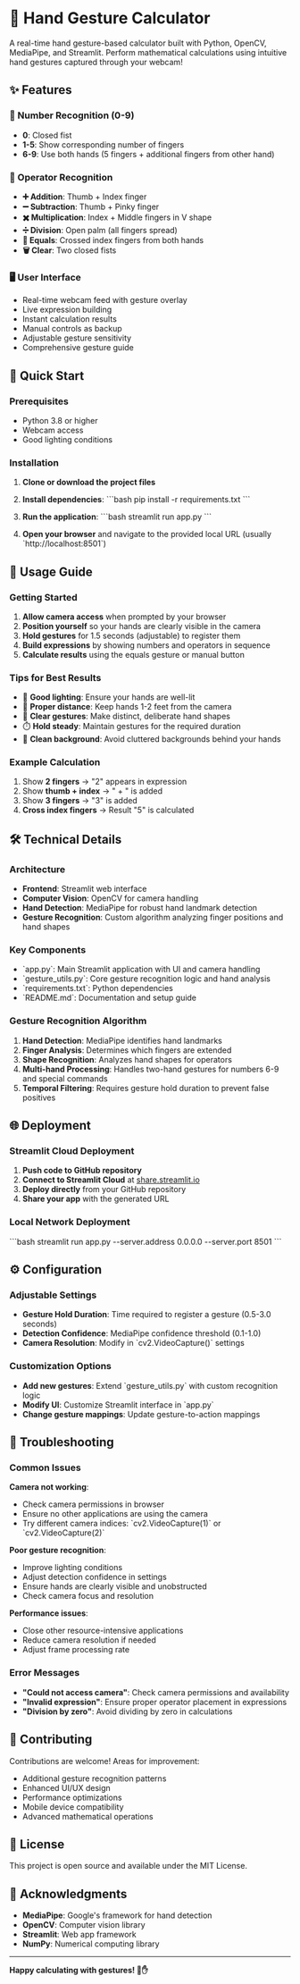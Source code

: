 # 🧮 Hand Gesture Calculator

A real-time hand gesture-based calculator built with Python, OpenCV, MediaPipe, and Streamlit. Perform mathematical calculations using intuitive hand gestures captured through your webcam!

## ✨ Features

### 🔢 Number Recognition (0-9)
- **0**: Closed fist
- **1-5**: Show corresponding number of fingers
- **6-9**: Use both hands (5 fingers + additional fingers from other hand)

### 🔣 Operator Recognition
- **➕ Addition**: Thumb + Index finger
- **➖ Subtraction**: Thumb + Pinky finger
- **✖️ Multiplication**: Index + Middle fingers in V shape
- **➗ Division**: Open palm (all fingers spread)
- **🟰 Equals**: Crossed index fingers from both hands
- **🗑️ Clear**: Two closed fists

### 🖥️ User Interface
- Real-time webcam feed with gesture overlay
- Live expression building
- Instant calculation results
- Manual controls as backup
- Adjustable gesture sensitivity
- Comprehensive gesture guide

## 🚀 Quick Start

### Prerequisites
- Python 3.8 or higher
- Webcam access
- Good lighting conditions

### Installation

1. **Clone or download the project files**

2. **Install dependencies**:
   \`\`\`bash
   pip install -r requirements.txt
   \`\`\`

3. **Run the application**:
   \`\`\`bash
   streamlit run app.py
   \`\`\`

4. **Open your browser** and navigate to the provided local URL (usually \`http://localhost:8501\`)

## 📱 Usage Guide

### Getting Started
1. **Allow camera access** when prompted by your browser
2. **Position yourself** so your hands are clearly visible in the camera
3. **Hold gestures** for 1.5 seconds (adjustable) to register them
4. **Build expressions** by showing numbers and operators in sequence
5. **Calculate results** using the equals gesture or manual button

### Tips for Best Results
- 🔆 **Good lighting**: Ensure your hands are well-lit
- 📏 **Proper distance**: Keep hands 1-2 feet from the camera
- 🤚 **Clear gestures**: Make distinct, deliberate hand shapes
- ⏱️ **Hold steady**: Maintain gestures for the required duration
- 🧹 **Clean background**: Avoid cluttered backgrounds behind your hands

### Example Calculation
1. Show **2 fingers** → "2" appears in expression
2. Show **thumb + index** → " + " is added
3. Show **3 fingers** → "3" is added
4. **Cross index fingers** → Result "5" is calculated

## 🛠️ Technical Details

### Architecture
- **Frontend**: Streamlit web interface
- **Computer Vision**: OpenCV for camera handling
- **Hand Detection**: MediaPipe for robust hand landmark detection
- **Gesture Recognition**: Custom algorithm analyzing finger positions and hand shapes

### Key Components
- \`app.py\`: Main Streamlit application with UI and camera handling
- \`gesture_utils.py\`: Core gesture recognition logic and hand analysis
- \`requirements.txt\`: Python dependencies
- \`README.md\`: Documentation and setup guide

### Gesture Recognition Algorithm
1. **Hand Detection**: MediaPipe identifies hand landmarks
2. **Finger Analysis**: Determines which fingers are extended
3. **Shape Recognition**: Analyzes hand shapes for operators
4. **Multi-hand Processing**: Handles two-hand gestures for numbers 6-9 and special commands
5. **Temporal Filtering**: Requires gesture hold duration to prevent false positives

## 🌐 Deployment

### Streamlit Cloud Deployment
1. **Push code to GitHub repository**
2. **Connect to Streamlit Cloud** at [share.streamlit.io](https://share.streamlit.io)
3. **Deploy directly** from your GitHub repository
4. **Share your app** with the generated URL

### Local Network Deployment
\`\`\`bash
streamlit run app.py --server.address 0.0.0.0 --server.port 8501
\`\`\`

## ⚙️ Configuration

### Adjustable Settings
- **Gesture Hold Duration**: Time required to register a gesture (0.5-3.0 seconds)
- **Detection Confidence**: MediaPipe confidence threshold (0.1-1.0)
- **Camera Resolution**: Modify in \`cv2.VideoCapture()\` settings

### Customization Options
- **Add new gestures**: Extend \`gesture_utils.py\` with custom recognition logic
- **Modify UI**: Customize Streamlit interface in \`app.py\`
- **Change gesture mappings**: Update gesture-to-action mappings

## 🔧 Troubleshooting

### Common Issues

**Camera not working**:
- Check camera permissions in browser
- Ensure no other applications are using the camera
- Try different camera indices: \`cv2.VideoCapture(1)\` or \`cv2.VideoCapture(2)\`

**Poor gesture recognition**:
- Improve lighting conditions
- Adjust detection confidence in settings
- Ensure hands are clearly visible and unobstructed
- Check camera focus and resolution

**Performance issues**:
- Close other resource-intensive applications
- Reduce camera resolution if needed
- Adjust frame processing rate

### Error Messages
- **"Could not access camera"**: Check camera permissions and availability
- **"Invalid expression"**: Ensure proper operator placement in expressions
- **"Division by zero"**: Avoid dividing by zero in calculations

## 🤝 Contributing

Contributions are welcome! Areas for improvement:
- Additional gesture recognition patterns
- Enhanced UI/UX design
- Performance optimizations
- Mobile device compatibility
- Advanced mathematical operations

## 📄 License

This project is open source and available under the MIT License.

## 🙏 Acknowledgments

- **MediaPipe**: Google's framework for hand detection
- **OpenCV**: Computer vision library
- **Streamlit**: Web app framework
- **NumPy**: Numerical computing library

---

**Happy calculating with gestures! 🧮✋**

